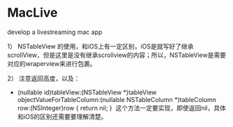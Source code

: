 # MacLive
develop a livestreaming mac app

1） NSTableView 的使用，和iOS上有一定区别，iOS是就写好了继承scrollView，但是这里是没有继承scrollview的内容；所以，NSTableView是需要对应的wraperview来进行包裹。

2） 注意返回高度，以及：
  - (nullable id)tableView:(NSTableView *)tableView objectValueForTableColumn:(nullable NSTableColumn *)tableColumn row:(NSInteger)row
  {
      return nil;
  }
  这个方法一定要实现，即使返回nil，具体和iOS的区别还需要要理解清楚。
